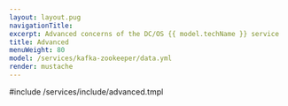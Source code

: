 ```yaml
---
layout: layout.pug
navigationTitle:
excerpt: Advanced concerns of the DC/OS {{ model.techName }} service
title: Advanced
menuWeight: 80
model: /services/kafka-zookeeper/data.yml
render: mustache
---
```


#include /services/include/advanced.tmpl
